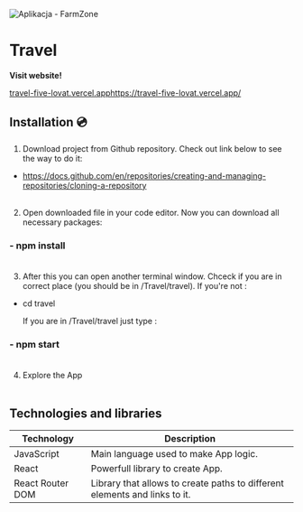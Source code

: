 
![Aplikacja - FarmZone](https://user-images.githubusercontent.com/95884784/210892311-284cea2e-f192-43cd-881a-07b1e9cb2eb5.png)

# Travel <br/>

<b>Visit website!</b>

[travel-five-lovat.vercel.app](https://travel-five-lovat.vercel.app/)https://travel-five-lovat.vercel.app/
<br/>

## Installation 💿<br/>

1. Download project from Github repository. Check out link below to see the way to do it:<br/>

- https://docs.github.com/en/repositories/creating-and-managing-repositories/cloning-a-repository<br/><br/>


2. Open downloaded file in your code editor. Now you can download all necessary packages:<br/>

### - npm install<br/><br/>


3. After this you can open another terminal window. Chceck if you are in correct place (you should be in /Travel/travel). If you're not :<br/>

- cd travel<br/>

  If you are in /Travel/travel just type :<br/>

### - npm start <br/><br/>


4. Explore the App <br/><br/>


## Technologies and libraries

| Technology | Description |
| --- | --- |
| JavaScript | Main language used to make App logic. |
| React | Powerfull library to create App. |
| React Router DOM| Library that allows to create paths to different elements and links to it. |
